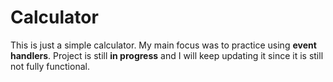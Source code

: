 # Calculator

This is just a simple calculator. My main focus was to practice using <b>event handlers</b>.
Project is still <b>in progress</b> and I will keep updating it since it is still not fully functional.
